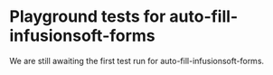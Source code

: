 # Playground tests for auto-fill-infusionsoft-forms
We are still awaiting the first test run for auto-fill-infusionsoft-forms.
